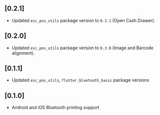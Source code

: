 ## [0.2.1]
* Updated `esc_pos_utils` package version to `0.3.1` (Open Cash Drawer).


## [0.2.0]
* Updated `esc_pos_utils` package version to `0.3.0` (Image and Barcode alignment).


## [0.1.1]
* Updated `esc_pos_utils`, `flutter_bluetooth_basic` package versions


## [0.1.0] 
* Android and iOS Bluetooth printing support
